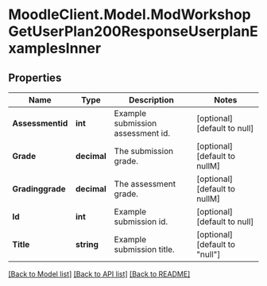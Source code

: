 # MoodleClient.Model.ModWorkshopGetUserPlan200ResponseUserplanExamplesInner

## Properties

Name | Type | Description | Notes
------------ | ------------- | ------------- | -------------
**Assessmentid** | **int** | Example submission assessment id. | [optional] [default to null]
**Grade** | **decimal** | The submission grade. | [optional] [default to nullM]
**Gradinggrade** | **decimal** | The assessment grade. | [optional] [default to nullM]
**Id** | **int** | Example submission id. | [optional] [default to null]
**Title** | **string** | Example submission title. | [optional] [default to "null"]

[[Back to Model list]](../README.md#documentation-for-models) [[Back to API list]](../README.md#documentation-for-api-endpoints) [[Back to README]](../README.md)

